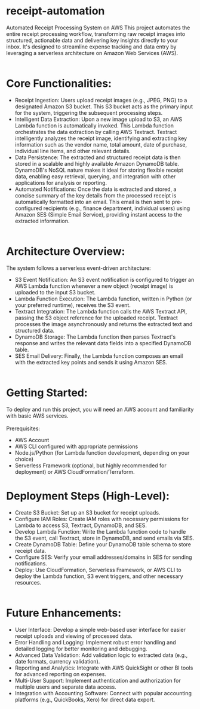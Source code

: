 # receipt-automation
Automated Receipt Processing System on AWS
This project automates the entire receipt processing workflow, transforming raw receipt images into structured, actionable data and delivering key insights directly to your inbox. It's designed to streamline expense tracking and data entry by leveraging a serverless architecture on Amazon Web Services (AWS). <br><br>
# Core Functionalities: <br>
 * Receipt Ingestion: Users upload receipt images (e.g., JPEG, PNG) to a designated Amazon S3 bucket. This S3 bucket acts as the primary input for the system, triggering the subsequent processing steps.
 * Intelligent Data Extraction: Upon a new image upload to S3, an AWS Lambda function is automatically invoked. This Lambda function orchestrates the data extraction by calling AWS Textract. Textract intelligently analyzes the receipt image, identifying and extracting key information such as the vendor name, total amount, date of purchase, individual line items, and other relevant details.
 * Data Persistence: The extracted and structured receipt data is then stored in a scalable and highly available Amazon DynamoDB table. DynamoDB's NoSQL nature makes it ideal for storing flexible receipt data, enabling easy retrieval, querying, and integration with other applications for analysis or reporting.
 * Automated Notifications: Once the data is extracted and stored, a concise summary of the key details from the processed receipt is automatically formatted into an email. This email is then sent to pre-configured recipients (e.g., finance department, individual users) using Amazon SES (Simple Email Service), providing instant access to the extracted information.<br><br>
# Architecture Overview:<br>
The system follows a serverless event-driven architecture:<br>
 * S3 Event Notification: An S3 event notification is configured to trigger an AWS Lambda function whenever a new object (receipt image) is uploaded to the input S3 bucket.
 * Lambda Function Execution: The Lambda function, written in Python (or your preferred runtime), receives the S3 event.
 * Textract Integration: The Lambda function calls the AWS Textract API, passing the S3 object reference for the uploaded receipt. Textract processes the image asynchronously and returns the extracted text and structured data.
 * DynamoDB Storage: The Lambda function then parses Textract's response and writes the relevant data fields into a specified DynamoDB table.
 * SES Email Delivery: Finally, the Lambda function composes an email with the extracted key points and sends it using Amazon SES. <br><br>
# Getting Started:
To deploy and run this project, you will need an AWS account and familiarity with basic AWS services.<br><br>
Prerequisites:
 * AWS Account
 * AWS CLI configured with appropriate permissions
 * Node.js/Python (for Lambda function development, depending on your choice)
 * Serverless Framework (optional, but highly recommended for deployment) or AWS CloudFormation/Terraform. <br>
# Deployment Steps (High-Level):
 * Create S3 Bucket: Set up an S3 bucket for receipt uploads.
 * Configure IAM Roles: Create IAM roles with necessary permissions for Lambda to access S3, Textract, DynamoDB, and SES.
 * Develop Lambda Function: Write the Lambda function code to handle the S3 event, call Textract, store in DynamoDB, and send emails via SES.
 * Create DynamoDB Table: Define your DynamoDB table schema to store receipt data.
 * Configure SES: Verify your email addresses/domains in SES for sending notifications.
 * Deploy: Use CloudFormation, Serverless Framework, or AWS CLI to deploy the Lambda function, S3 event triggers, and other necessary resources.<br><br>
# Future Enhancements:<br>
 * User Interface: Develop a simple web-based user interface for easier receipt uploads and viewing of processed data.
 * Error Handling and Logging: Implement robust error handling and detailed logging for better monitoring and debugging.
 * Advanced Data Validation: Add validation logic to extracted data (e.g., date formats, currency validation).
 * Reporting and Analytics: Integrate with AWS QuickSight or other BI tools for advanced reporting on expenses.
 * Multi-User Support: Implement authentication and authorization for multiple users and separate data access.
 * Integration with Accounting Software: Connect with popular accounting platforms (e.g., QuickBooks, Xero) for direct data export.
